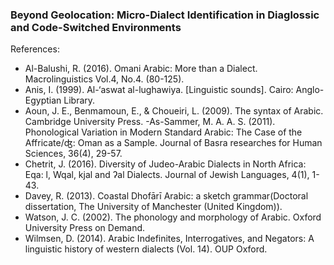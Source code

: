 ### Beyond Geolocation: Micro-Dialect Identification in Diaglossic and Code-Switched Environments

References:

- Al-Balushi, R. (2016). Omani Arabic: More than a Dialect. Macrolinguistics Vol.4, No.4. (80-125). 
- Anis, I. (1999). Al-‘aswat al-lughawiya. [Linguistic sounds]. Cairo: Anglo-Egyptian Library.
- Aoun, J. E., Benmamoun, E., & Choueiri, L. (2009). The syntax of Arabic. Cambridge University Press.
-As-Sammer, M. A. A. S. (2011). Phonological Variation in Modern Standard Arabic: The Case of the Affricate/ʤ: Oman as a Sample. Journal of Basra researches for Human Sciences, 36(4), 29-57.
- Chetrit, J. (2016). Diversity of Judeo-Arabic Dialects in North Africa: Eqa: l, Wqal, kjal and ʔal Dialects. Journal of Jewish Languages, 4(1), 1-43.
- Davey, R. (2013). Coastal Dhofārī Arabic: a sketch grammar(Doctoral dissertation, The University of Manchester (United Kingdom)).
- Watson, J. C. (2002). The phonology and morphology of Arabic. Oxford University Press on Demand.
- Wilmsen, D. (2014). Arabic Indefinites, Interrogatives, and Negators: A linguistic history of western dialects (Vol. 14). OUP Oxford.




